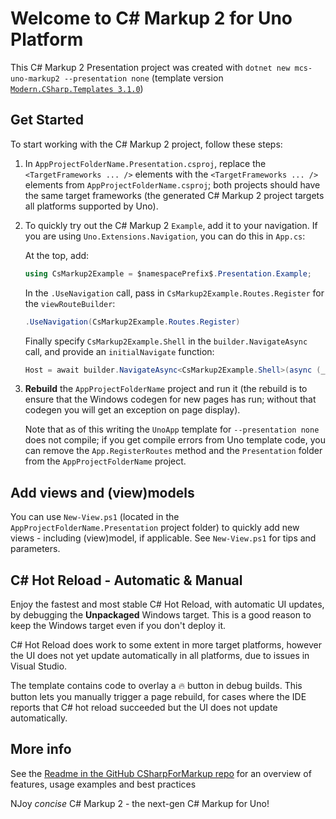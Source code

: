 ﻿# Welcome to C# Markup 2 for Uno Platform

This C# Markup 2 Presentation project was created with `dotnet new mcs-uno-markup2 --presentation none` (template version [`Modern.CSharp.Templates 3.1.0`](https://www.nuget.org/packages/Modern.CSharp.Templates/3.1.0))

## Get Started

To start working with the C# Markup 2 project, follow these steps:

1. In `AppProjectFolderName.Presentation.csproj`, replace the `<TargetFrameworks ... />` elements with the `<TargetFrameworks ... />` elements from `AppProjectFolderName.csproj`; both projects should have the same target frameworks
   (the generated C# Markup 2 project targets all platforms supported by Uno).

2. To quickly try out the C# Markup 2 `Example`, add it to your navigation.
   If you are using `Uno.Extensions.Navigation`, you can do this in `App.cs`:
   
   At the top, add:
   ```csharp
   using CsMarkup2Example = $namespacePrefix$.Presentation.Example;
   ```

   In the `.UseNavigation` call, pass in `CsMarkup2Example.Routes.Register` for the `viewRouteBuilder`:
   ```csharp
   .UseNavigation(CsMarkup2Example.Routes.Register)
   ```

   Finally specify `CsMarkup2Example.Shell` in the `builder.NavigateAsync` call, and provide an `initialNavigate` function:
   ```csharp
   Host = await builder.NavigateAsync<CsMarkup2Example.Shell>(async (_, navigator) => await navigator.NavigateViewAsync<CsMarkup2Example.MainPage>(this));
   ```

3. **Rebuild** the `AppProjectFolderName` project and run it
   (the rebuild is to ensure that the Windows codegen for new pages has run; without that codegen you will get an exception on page display).

   Note that as of this writing the `UnoApp` template for `--presentation none` does not compile; if you get compile errors from Uno template code, you can remove the `App.RegisterRoutes` method and the `Presentation` folder from the `AppProjectFolderName` project.

## Add views and (view)models
You can use `New-View.ps1` (located in the `AppProjectFolderName.Presentation` project folder) to quickly add new views - including (view)model, if applicable. See `New-View.ps1` for tips and parameters.

## C# Hot Reload - Automatic & Manual
Enjoy the fastest and most stable C# Hot Reload, with automatic UI updates, by debugging the **Unpackaged** Windows target. This is a good reason to keep the Windows target even if you don't deploy it.

C# Hot Reload does work to some extent in more target platforms, however the UI does not yet update automatically in all platforms, due to issues in Visual Studio.

The template contains code to overlay a 🔥 button in debug builds. This button lets you manually trigger a page rebuild, for cases where the IDE reports that C# hot reload succeeded but the UI does not update automatically.

## More info
See the [Readme in the GitHub CSharpForMarkup repo](https://github.com/VincentH-Net/CSharpForMarkup#c-markup-2) for an overview of features, usage examples and best practices

NJoy *concise* C# Markup 2 - the next-gen C# Markup for Uno!
